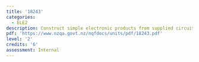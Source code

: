 ```yaml
---
title: '18243'
categories:
  - ELE2
description: Construct simple electronic products from supplied circuit schematics
pdf: 'https://www.nzqa.govt.nz/nqfdocs/units/pdf/18243.pdf'
level: '2'
credits: '6'
assessment: Internal
---
```


